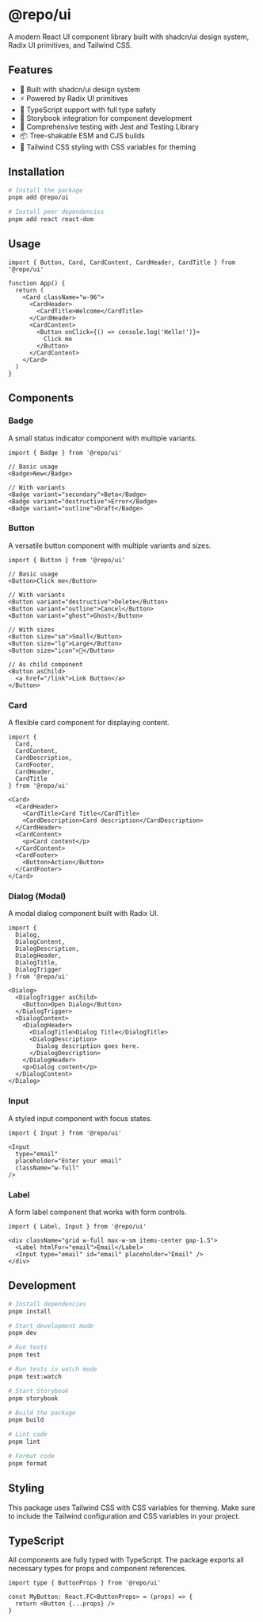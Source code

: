 # @repo/ui

A modern React UI component library built with shadcn/ui design system, Radix UI primitives, and Tailwind CSS.

## Features

- 🎨 Built with shadcn/ui design system
- ⚡ Powered by Radix UI primitives
- 🎯 TypeScript support with full type safety
- 🎪 Storybook integration for component development
- 🧪 Comprehensive testing with Jest and Testing Library
- 📦 Tree-shakable ESM and CJS builds
- 🎨 Tailwind CSS styling with CSS variables for theming

## Installation

```bash
# Install the package
pnpm add @repo/ui

# Install peer dependencies
pnpm add react react-dom
```

## Usage

```tsx
import { Button, Card, CardContent, CardHeader, CardTitle } from '@repo/ui'

function App() {
  return (
    <Card className="w-96">
      <CardHeader>
        <CardTitle>Welcome</CardTitle>
      </CardHeader>
      <CardContent>
        <Button onClick={() => console.log('Hello!')}>
          Click me
        </Button>
      </CardContent>
    </Card>
  )
}
```

## Components

### Badge

A small status indicator component with multiple variants.

```tsx
import { Badge } from '@repo/ui'

// Basic usage
<Badge>New</Badge>

// With variants
<Badge variant="secondary">Beta</Badge>
<Badge variant="destructive">Error</Badge>
<Badge variant="outline">Draft</Badge>
```

### Button

A versatile button component with multiple variants and sizes.

```tsx
import { Button } from '@repo/ui'

// Basic usage
<Button>Click me</Button>

// With variants
<Button variant="destructive">Delete</Button>
<Button variant="outline">Cancel</Button>
<Button variant="ghost">Ghost</Button>

// With sizes
<Button size="sm">Small</Button>
<Button size="lg">Large</Button>
<Button size="icon">🚀</Button>

// As child component
<Button asChild>
  <a href="/link">Link Button</a>
</Button>
```

### Card

A flexible card component for displaying content.

```tsx
import { 
  Card, 
  CardContent, 
  CardDescription, 
  CardFooter, 
  CardHeader, 
  CardTitle 
} from '@repo/ui'

<Card>
  <CardHeader>
    <CardTitle>Card Title</CardTitle>
    <CardDescription>Card description</CardDescription>
  </CardHeader>
  <CardContent>
    <p>Card content</p>
  </CardContent>
  <CardFooter>
    <Button>Action</Button>
  </CardFooter>
</Card>
```

### Dialog (Modal)

A modal dialog component built with Radix UI.

```tsx
import { 
  Dialog, 
  DialogContent, 
  DialogDescription, 
  DialogHeader, 
  DialogTitle, 
  DialogTrigger 
} from '@repo/ui'

<Dialog>
  <DialogTrigger asChild>
    <Button>Open Dialog</Button>
  </DialogTrigger>
  <DialogContent>
    <DialogHeader>
      <DialogTitle>Dialog Title</DialogTitle>
      <DialogDescription>
        Dialog description goes here.
      </DialogDescription>
    </DialogHeader>
    <p>Dialog content</p>
  </DialogContent>
</Dialog>
```

### Input

A styled input component with focus states.

```tsx
import { Input } from '@repo/ui'

<Input 
  type="email" 
  placeholder="Enter your email" 
  className="w-full"
/>
```

### Label

A form label component that works with form controls.

```tsx
import { Label, Input } from '@repo/ui'

<div className="grid w-full max-w-sm items-center gap-1.5">
  <Label htmlFor="email">Email</Label>
  <Input type="email" id="email" placeholder="Email" />
</div>
```

## Development

```bash
# Install dependencies
pnpm install

# Start development mode
pnpm dev

# Run tests
pnpm test

# Run tests in watch mode
pnpm test:watch

# Start Storybook
pnpm storybook

# Build the package
pnpm build

# Lint code
pnpm lint

# Format code
pnpm format
```

## Styling

This package uses Tailwind CSS with CSS variables for theming. Make sure to include the Tailwind configuration and CSS variables in your project.

## TypeScript

All components are fully typed with TypeScript. The package exports all necessary types for props and component references.

```tsx
import type { ButtonProps } from '@repo/ui'

const MyButton: React.FC<ButtonProps> = (props) => {
  return <Button {...props} />
}
```